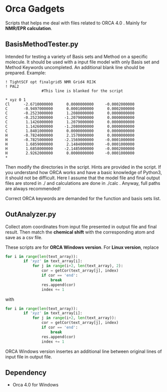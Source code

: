 # Orca Gadgets
Scripts that helps me deal with files related to ORCA 4.0 . Mainly for **NMR/EPR calculation**.

## BasisMethodTester.py

Intended for testing a variety of Basis sets and Method on a specific molecule. It should be used with a input file model with only Basis set and Method Keywords uncompleted. An additional blank line should be prepared. Example:

```
! TightSCF opt finalgrid5 NMR Grid4 RIJK
! PAL2
				#This line is blanked for the script

* xyz 0 1
Cl      -2.6710000000      0.0000000000     -0.0002000000                 
C       -0.9497000000      0.0001000000      0.0002000000                 
C       -0.2523000000      1.2080000000      0.0000000000                 
C       -0.2523000000     -1.2079000000      0.0000000000                 
C        1.1426000000      1.2079000000      0.0000000000                 
C        1.1426000000     -1.2080000000      0.0000000000                 
C        1.8401000000      0.0000000000      0.0000000000                 
H       -0.7824000000      2.1570000000      0.0000000000                 
H       -0.7825000000     -2.1569000000     -0.0001000000                 
H        1.6859000000      2.1484000000     -0.0001000000                 
H        1.6858000000     -2.1485000000     -0.0002000000                 
H        2.9262000000      0.0000000000     -0.0001000000                 
*
```

Then modify the directories in the script. Hints are provided in the script. If you understand how ORCA works and have a basic knowledge of Python3, it should not be difficult. Here I assume that the model file and final output files are stored in ./ and calculations are done in ./calc . Anyway, full paths are always recommended! 

Correct ORCA keywords are demanded for the function and basis sets list.

## OutAnalyzer.py

Collect atom coordinates from input file presented in output file and final result. Then match the **chemical shift** with the corresponding atom and save as a csv file.

These scripts are for **ORCA Windows version**. For **Linux version**, replace
```python
for i in range(len(text_array)):
        if 'xyz' in text_array[i]:
            for j in range(i+2, len(text_array), 2):
                cor = getCor(text_array[j], index)
                if cor == 'end':
                    break
                res.append(cor)
                index += 1
```
with
```python
for i in range(len(text_array)):
        if 'xyz' in text_array[i]:
            for j in range(i+2, len(text_array)):
                cor = getCor(text_array[j], index)
                if cor == 'end':
                    break
                res.append(cor)
                index += 1
```
ORCA Windows version insertes an additional line between original lines of input file in output file.

## Dependency

- Orca 4.0 for Windows